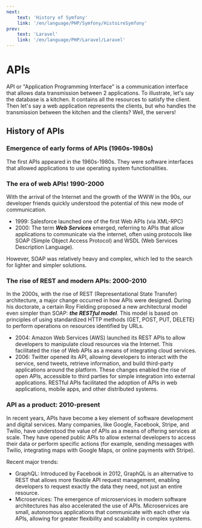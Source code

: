 ```yaml
---
next: 
    text: 'History of Symfony'
    link: '/en/language/PHP/Symfony/HistoireSymfony'
prev: 
    text: 'Laravel'
    link: '/en/language/PHP/Laravel/Laravel'
---
```


# APIs
API or "Application Programming Interface" is a communication interface that allows data transmission between 2 applications. To illustrate, let's say the database is a kitchen. It contains all the resources to satisfy the client. Then let's say a web application represents the clients, but who handles the transmission between the kitchen and the clients? Well, the servers!

## History of APIs
### Emergence of early forms of APIs (1960s-1980s)
The first APIs appeared in the 1960s-1980s. They were software interfaces that allowed applications to use operating system functionalities.

### The era of web APIs! 1990-2000
With the arrival of the Internet and the growth of the WWW in the 90s, our developer friends quickly understood the potential of this new mode of communication.

- 1999: Salesforce launched one of the first Web APIs (via XML-RPC)
- 2000: The term ***Web Services*** emerged, referring to APIs that allow applications to communicate via the internet, often using protocols like SOAP (Simple Object Access Protocol) and WSDL (Web Services Description Language).

However, SOAP was relatively heavy and complex, which led to the search for lighter and simpler solutions.

### The rise of REST and modern APIs: 2000-2010
In the 2000s, with the rise of REST (Representational State Transfer) architecture, a major change occurred in how APIs were designed. During his doctorate, a certain Roy Fielding proposed a new architectural model even simpler than SOAP: ***the RESTful model***. This model is based on principles of using standardized HTTP methods (GET, POST, PUT, DELETE) to perform operations on resources identified by URLs.

- 2004: Amazon Web Services (AWS) launched its REST APIs to allow developers to manipulate cloud resources via the Internet. This facilitated the rise of Web APIs as a means of integrating cloud services.
- 2006: Twitter opened its API, allowing developers to interact with the service, send tweets, retrieve information, and build third-party applications around the platform.
These changes enabled the rise of open APIs, accessible to third parties for simple integration into external applications. RESTful APIs facilitated the adoption of APIs in web applications, mobile apps, and other distributed systems.

### API as a product: 2010-present
In recent years, APIs have become a key element of software development and digital services. Many companies, like Google, Facebook, Stripe, and Twilio, have understood the value of APIs as a means of offering services at scale. They have opened public APIs to allow external developers to access their data or perform specific actions (for example, sending messages with Twilio, integrating maps with Google Maps, or online payments with Stripe).

Recent major trends:
- GraphQL: Introduced by Facebook in 2012, GraphQL is an alternative to REST that allows more flexible API request management, enabling developers to request exactly the data they need, not just an entire resource.
- Microservices: The emergence of microservices in modern software architectures has also accelerated the use of APIs. Microservices are small, autonomous applications that communicate with each other via APIs, allowing for greater flexibility and scalability in complex systems. 